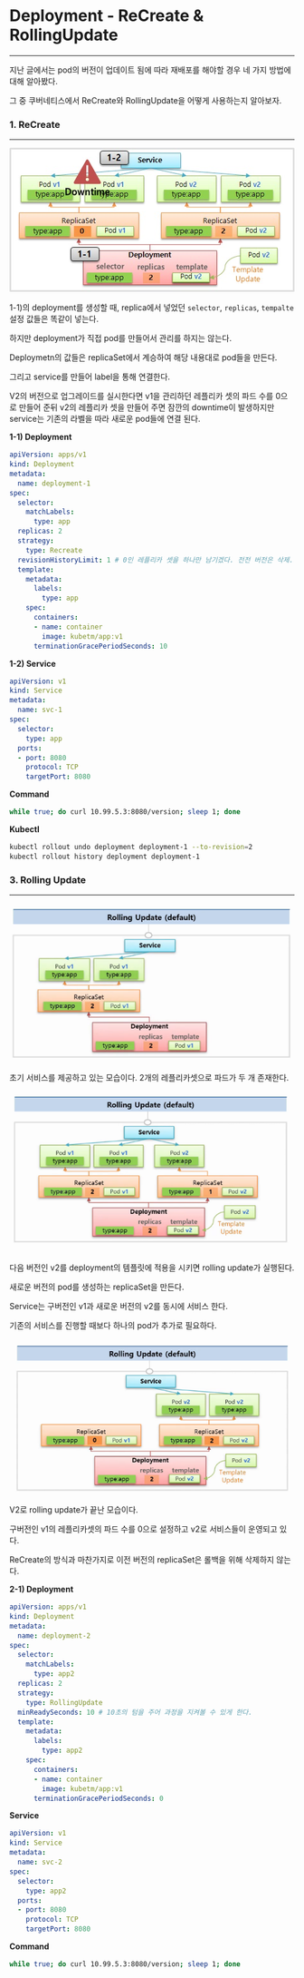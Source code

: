 

# Deployment - ReCreate & RollingUpdate

---



지난 글에서는 pod의 버전이 업데이트 됨에 따라 재배포를 해야할 경우 네 가지 방법에 대해 알아봤다.

그 중 쿠버네티스에서 ReCreate와 RollingUpdate을 어떻게 사용하는지 알아보자.

### 1.  ReCreate

---

![](./src/recreate.jpg)



1-1)의 deployment를 생성할 때, replica에서 넣었던 `selector`, `replicas`, `tempalte` 설정 값들은 똑같이 넣는다. 

하지만 deployment가 직접 pod를 만들어서 관리를 하지는 않는다.

Deploymetn의 값들은 replicaSet에서 계승하여 해당 내용대로 pod들을 만든다.

그리고 service를 만들어 label을 통해 연결한다.

V2의 버전으로 업그레이드를 실시한다면 v1을 관리하던 레플리카 셋의 파드 수를 0으로 만들어 준뒤 v2의 레플리카 셋을 만들어 주면 잠깐의 downtime이 발생하지만 service는 기존의 라벨을 따라 새로운 pod들에 연결 된다. 



**1-1) Deployment**

```yaml
apiVersion: apps/v1
kind: Deployment
metadata:
  name: deployment-1
spec:
  selector:
    matchLabels:
      type: app
  replicas: 2
  strategy:
    type: Recreate
  revisionHistoryLimit: 1 # 0인 레플리카 셋을 하나만 남기겠다. 전전 버전은 삭제. default 값은 10.
  template:
    metadata:
      labels:
        type: app
    spec:
      containers:
      - name: container
        image: kubetm/app:v1
      terminationGracePeriodSeconds: 10
```



**1-2) Service**

```yaml
apiVersion: v1
kind: Service
metadata:
  name: svc-1
spec:
  selector:
    type: app
  ports:
  - port: 8080
    protocol: TCP
    targetPort: 8080

```



**Command**

```bash
while true; do curl 10.99.5.3:8080/version; sleep 1; done
```



**Kubectl**

```bash
kubectl rollout undo deployment deployment-1 --to-revision=2
kubectl rollout history deployment deployment-1
```





### 3. Rolling Update

---

![](./src/rollingUpdate_2.png)

초기 서비스를 제공하고 있는 모습이다. 2개의 레플리카셋으로 파드가 두 개 존재한다.



![](./src/rollingUpdate_1.png)

다음 버전인 v2를 deployment의 템플릿에 적용을 시키면 rolling update가 실행된다.

새로운 버전의 pod를 생성하는 replicaSet을 만든다.

Service는 구버전인 v1과 새로운 버전의 v2를 동시에 서비스 한다.

기존의 서비스를 진행할 때보다 하나의 pod가 추가로 필요하다.



![](./src/rollingUpdate.png)



V2로 rolling update가 끝난 모습이다. 

구버전인 v1의 레플리카셋의 파드 수를 0으로 설정하고 v2로 서비스들이 운영되고 있다.

ReCreate의 방식과 마찬가지로 이전 버전의 replicaSet은 롤백을 위해 삭제하지 않는다.

**2-1) Deployment**

```yaml
apiVersion: apps/v1
kind: Deployment
metadata:
  name: deployment-2
spec:
  selector:
    matchLabels:
      type: app2
  replicas: 2
  strategy:
    type: RollingUpdate
  minReadySeconds: 10 # 10초의 텀을 주어 과정을 지켜볼 수 있게 한다.
  template:
    metadata:
      labels:
        type: app2
    spec:
      containers:
      - name: container
        image: kubetm/app:v1
      terminationGracePeriodSeconds: 0
```



**Service**

```yaml
apiVersion: v1
kind: Service
metadata:
  name: svc-2
spec:
  selector:
    type: app2
  ports:
  - port: 8080
    protocol: TCP
    targetPort: 8080
```



**Command**

```bash
while true; do curl 10.99.5.3:8080/version; sleep 1; done
```

